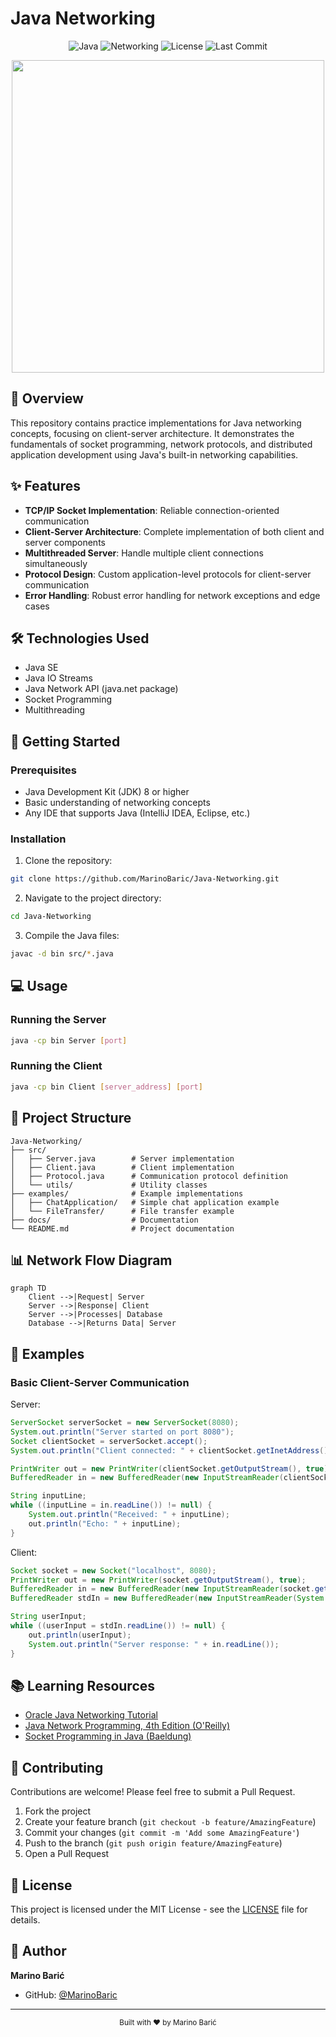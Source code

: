 # Java Networking

<div align="center">

![Java](https://img.shields.io/badge/Java-ED8B00?style=for-the-badge&logo=java&logoColor=white)
![Networking](https://img.shields.io/badge/Networking-007396?style=for-the-badge&logo=socket.io&logoColor=white)
![License](https://img.shields.io/github/license/MarinoBaric/Java-Networking?style=for-the-badge)
![Last Commit](https://img.shields.io/github/last-commit/MarinoBaric/Java-Networking?style=for-the-badge)

</div>

<p align="center">
  <img src="https://user-images.githubusercontent.com/74038190/212749447-bfb7e725-6987-49d9-ae85-2015e3e7cc41.gif" width="500">
</p>

## 📝 Overview

This repository contains practice implementations for Java networking concepts, focusing on client-server architecture. It demonstrates the fundamentals of socket programming, network protocols, and distributed application development using Java's built-in networking capabilities.

## ✨ Features

- **TCP/IP Socket Implementation**: Reliable connection-oriented communication
- **Client-Server Architecture**: Complete implementation of both client and server components
- **Multithreaded Server**: Handle multiple client connections simultaneously
- **Protocol Design**: Custom application-level protocols for client-server communication
- **Error Handling**: Robust error handling for network exceptions and edge cases

## 🛠️ Technologies Used

- Java SE
- Java IO Streams
- Java Network API (java.net package)
- Socket Programming
- Multithreading

## 🚀 Getting Started

### Prerequisites

- Java Development Kit (JDK) 8 or higher
- Basic understanding of networking concepts
- Any IDE that supports Java (IntelliJ IDEA, Eclipse, etc.)

### Installation

1. Clone the repository:
```bash
git clone https://github.com/MarinoBaric/Java-Networking.git
```

2. Navigate to the project directory:
```bash
cd Java-Networking
```

3. Compile the Java files:
```bash
javac -d bin src/*.java
```

## 💻 Usage

### Running the Server

```bash
java -cp bin Server [port]
```

### Running the Client

```bash
java -cp bin Client [server_address] [port]
```

## 📂 Project Structure

```
Java-Networking/
├── src/
│   ├── Server.java        # Server implementation
│   ├── Client.java        # Client implementation
│   ├── Protocol.java      # Communication protocol definition
│   └── utils/             # Utility classes
├── examples/              # Example implementations
│   ├── ChatApplication/   # Simple chat application example
│   └── FileTransfer/      # File transfer example
├── docs/                  # Documentation
└── README.md              # Project documentation
```

## 📊 Network Flow Diagram

```mermaid
graph TD
    Client -->|Request| Server
    Server -->|Response| Client
    Server -->|Processes| Database
    Database -->|Returns Data| Server
```

## 🧪 Examples

### Basic Client-Server Communication

Server:
```java
ServerSocket serverSocket = new ServerSocket(8080);
System.out.println("Server started on port 8080");
Socket clientSocket = serverSocket.accept();
System.out.println("Client connected: " + clientSocket.getInetAddress());

PrintWriter out = new PrintWriter(clientSocket.getOutputStream(), true);
BufferedReader in = new BufferedReader(new InputStreamReader(clientSocket.getInputStream()));

String inputLine;
while ((inputLine = in.readLine()) != null) {
    System.out.println("Received: " + inputLine);
    out.println("Echo: " + inputLine);
}
```

Client:
```java
Socket socket = new Socket("localhost", 8080);
PrintWriter out = new PrintWriter(socket.getOutputStream(), true);
BufferedReader in = new BufferedReader(new InputStreamReader(socket.getInputStream()));
BufferedReader stdIn = new BufferedReader(new InputStreamReader(System.in));

String userInput;
while ((userInput = stdIn.readLine()) != null) {
    out.println(userInput);
    System.out.println("Server response: " + in.readLine());
}
```

## 📚 Learning Resources

- [Oracle Java Networking Tutorial](https://docs.oracle.com/javase/tutorial/networking/)
- [Java Network Programming, 4th Edition (O'Reilly)](https://www.oreilly.com/library/view/java-network-programming/9781449365936/)
- [Socket Programming in Java (Baeldung)](https://www.baeldung.com/a-guide-to-java-sockets)

## 🤝 Contributing

Contributions are welcome! Please feel free to submit a Pull Request.

1. Fork the project
2. Create your feature branch (`git checkout -b feature/AmazingFeature`)
3. Commit your changes (`git commit -m 'Add some AmazingFeature'`)
4. Push to the branch (`git push origin feature/AmazingFeature`)
5. Open a Pull Request

## 📄 License

This project is licensed under the MIT License - see the [LICENSE](LICENSE) file for details.

## 👤 Author

**Marino Barić**

* GitHub: [@MarinoBaric](https://github.com/MarinoBaric)

---

<div align="center">
  <sub>Built with ❤️ by Marino Barić</sub>
</div>
